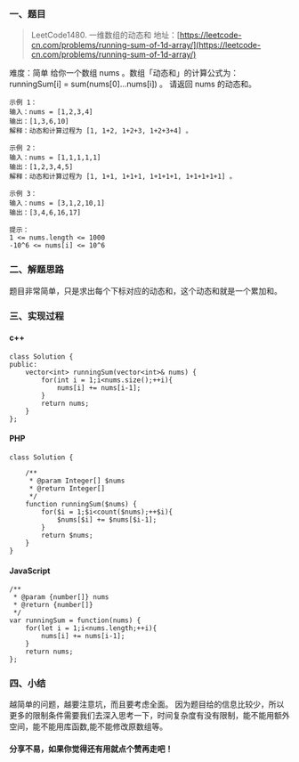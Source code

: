### 一、题目
>LeetCode1480. 一维数组的动态和
>地址：[https://leetcode-cn.com/problems/running-sum-of-1d-array/](https://leetcode-cn.com/problems/running-sum-of-1d-array/)

难度：简单
给你一个数组 nums 。数组「动态和」的计算公式为：runningSum[i] = sum(nums[0]…nums[i]) 。
请返回 nums 的动态和。
```
示例 1：
输入：nums = [1,2,3,4]
输出：[1,3,6,10]
解释：动态和计算过程为 [1, 1+2, 1+2+3, 1+2+3+4] 。

示例 2：
输入：nums = [1,1,1,1,1]
输出：[1,2,3,4,5]
解释：动态和计算过程为 [1, 1+1, 1+1+1, 1+1+1+1, 1+1+1+1+1] 。

示例 3：
输入：nums = [3,1,2,10,1]
输出：[3,4,6,16,17]
 
提示：
1 <= nums.length <= 1000
-10^6 <= nums[i] <= 10^6
```
### 二、解题思路
题目非常简单，只是求出每个下标对应的动态和，这个动态和就是一个累加和。

### 三、实现过程
#### c++
```
class Solution {
public:
    vector<int> runningSum(vector<int>& nums) {
        for(int i = 1;i<nums.size();++i){
            nums[i] += nums[i-1];     
        }
        return nums;
    }
};
```
#### PHP
```
class Solution {

    /**
     * @param Integer[] $nums
     * @return Integer[]
     */
    function runningSum($nums) {
        for($i = 1;$i<count($nums);++$i){
            $nums[$i] += $nums[$i-1]; 
        }
        return $nums;
    }
}
```
#### JavaScript
```
/**
 * @param {number[]} nums
 * @return {number[]}
 */
var runningSum = function(nums) {
    for(let i = 1;i<nums.length;++i){
        nums[i] += nums[i-1];
    }
    return nums;
};
```
### 四、小结
越简单的问题，越要注意坑，而且要考虑全面。
因为题目给的信息比较少，所以更多的限制条件需要我们去深入思考一下，时间复杂度有没有限制，能不能用额外空间，能不能用库函数,能不能修改原数组等。

#### 分享不易，如果你觉得还有用就点个赞再走吧！